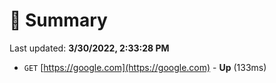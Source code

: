 # 📖 Summary
Last updated: **3/30/2022, 2:33:28 PM**

- `GET` [https://google.com](https://google.com) - **Up** (133ms)
